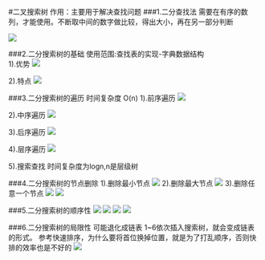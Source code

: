 #二叉搜索树
作用：主要用于解决查找问题
###1.二分查找法
需要在有序的数列，才能使用。不断取中间的数字做比较，得出大小，再在另一部分判断

![](file:./pic/1.png) 

###2.二分搜索树的基础
使用范围:查找表的实现-字典数据结构 </br>
1).优势
![](file:./pic/2.png) 

2).特点
![](file:./pic/3.png)

###3.二分搜索树的遍历
时间复杂度 O(n)
1).前序遍历
![](file:./pic/4.png) 

2).中序遍历
![](file:./pic/5.png) 

3).后序遍历
![](file:./pic/6.png)

4).层序遍历
![](file:./pic/7.png) 

5).搜索查找
时间复杂度为logn,n是层级树

###4.二分搜索树的节点删除
1).删除最小节点
![](file:./pic/8.png) 
2).删除最大节点
![](file:./pic/9.png) 
3).删除任意一个节点
![](file:./pic/10.png) 
![](file:./pic/11.png) 

###5.二分搜索树的顺序性
![](file:./pic/12.png) 
![](file:./pic/13.png) 
![](file:./pic/14.png) 
![](file:./pic/15.png) 

###6.二分搜索树的局限性
可能退化成链表
1~6依次插入搜索树，就会变成链表的形式。
参考快速排序，为什么要将首位换掉位置，就是为了打乱顺序，否则快排的效率也是不好的
![](file:./pic/16.png) 